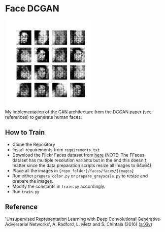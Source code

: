 # Face DCGAN
![DCGAN](./face_dcgan.gif)  
My implementation of the GAN architecture from the DCGAN paper (see references) to generate human faces.

## How to Train
- Clone the Repository
- Install requirements from `requirements.txt`  
- Download the Flickr Faces dataset from [here](https://www.kaggle.com/xhlulu/flickrfaceshq-dataset-nvidia-resized-256px) (NOTE: The FFaces dataset has multiple resolution variants but in the end this doesn't matter since the data preparation scripts resize all images to 64x64)
- Place all the images in `{repo_folder}/faces/faces/{images}`
- Run either `prepare_color.py` or `prepare_grayscale.py` to resize and prepare the images.
- Modify the constants in `train.py` accordingly.
- Run `train.py`  

## Reference
'Unsupervised Representation Learning with Deep Convolutional Generative Adversarial Networks', A. Radford, L. Metz and S. Chintala (2016) ([arXiv](https://arxiv.org/abs/1511.06434))
